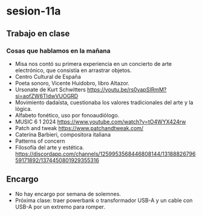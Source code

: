 # sesion-11a

## Trabajo en clase

### Cosas que hablamos en la mañana

- Misa nos contó su primera experiencia en un concierto de arte electrónico, que consistía en arrastrar objetos.
- Centro Cultural de España
- Poeta sonoro, Vicente Huidobro, libro Altazor.
- Ursonate de Kurt Schwitters <https://youtu.be/rs0yapSIRmM?si=aofZW6TIdwVUOGRD>
- Movimiento dadaísta, cuestionaba los valores tradicionales del arte y la lógica.
- Alfabeto fonético, uso por fonoaudiólogo.
- MUSIC 6 1 2024 <https://www.youtube.com/watch?v=tO4WYX424rw>
- Patch and tweak <https://www.patchandtweak.com/>
- Caterina Barbieri, compositora italiana
- Patterns of concern
- Filosofía del arte y estética. https://discordapp.com/channels/1259953568446808144/1318882679659171892/1374450801929355316

## Encargo

- No hay encargo por semana de solemnes.
- Próxima clase: traer powerbank o transformador USB-A y un cable con USB-A por un extremo para romper.
